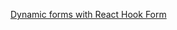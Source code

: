 [Dynamic forms with React Hook Form](dev.to/franklin030601/dynamic-forms-with-react-hook-form-2ml8)
